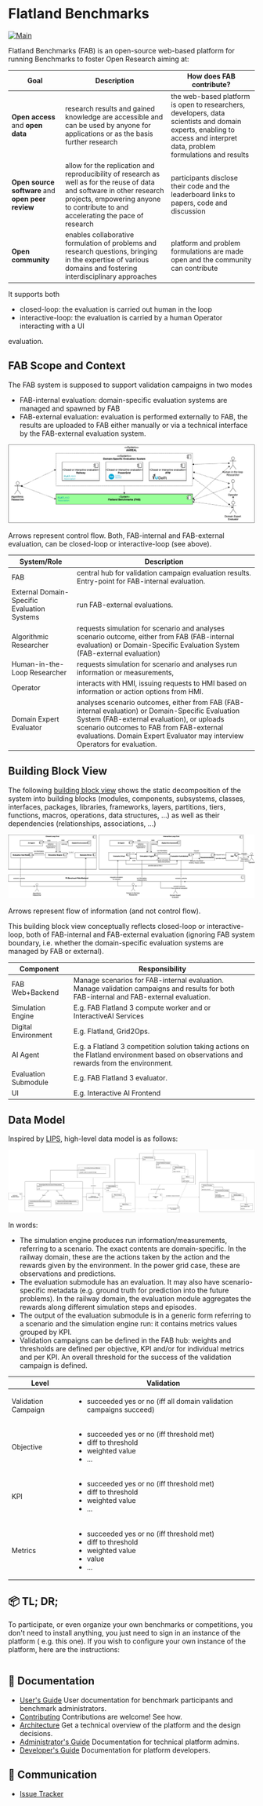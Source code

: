 Flatland Benchmarks
===================
[![Main](https://github.com/flatland-association/flatland-benchmarks/actions/workflows/checks.yml/badge.svg)](https://github.com/flatland-association/flatland-benchmarks/actions/workflows/checks.yml)

Flatland Benchmarks (FAB) is an open-source web-based platform for running Benchmarks to foster Open Research aiming at:

| Goal                                               | Description                                                                                                                                                                                                  | How does FAB contribute?                                                                                                                                               |
|----------------------------------------------------|--------------------------------------------------------------------------------------------------------------------------------------------------------------------------------------------------------------|------------------------------------------------------------------------------------------------------------------------------------------------------------------------|
| **Open access** and **open data**                  | research results and gained knowledge are accessible and can be used by anyone for applications or as the basis further research                                                                             | the web-based platform is open to researchers, developers, data scientists and domain experts, enabling to access and interpret data, problem formulations and results |
| **Open source software**  and **open peer review** | allow for the replication and reproducibility of research as well as for the reuse of data and software in other research projects, empowering anyone to contribute to and accelerating the pace of research | participants disclose their code and the leaderboard links to papers, code and discussion                                                                              |
| **Open community**                                 | enables collaborative formulation of problems and research questions, bringing in the expertise of various domains and fostering interdisciplinary approaches                                                | platform and problem formulations are made open and the community can contribute                                                                                       |

It supports both

* closed-loop: the evaluation is carried out human in the loop
* interactive-loop: the evaluation is carried by a human Operator interacting with a UI

evaluation.

## FAB Scope and Context

The FAB system is supposed to support validation campaigns in two modes

* FAB-internal evaluation: domain-specific evaluation systems are managed and spawned by FAB
* FAB-external evaluation: evaluation is performed externally to FAB, the results are uploaded to FAB either manually or via a technical interface by the FAB-external evaluation system.

![SystemContext.drawio.png](docs/img/readme/SystemContext.drawio.png)

Arrows represent control flow.
Both, FAB-internal and FAB-external evaluation, can be closed-loop or interactive-loop (see above).

| System/Role                                 | Description                                                                                                                                                                                                                                                              |
|---------------------------------------------|--------------------------------------------------------------------------------------------------------------------------------------------------------------------------------------------------------------------------------------------------------------------------|
| FAB                                         | central hub for validation campaign evaluation results. Entry-point for FAB-internal evaluation.                                                                                                                                                                         |
| External Domain-Specific Evaluation Systems | run FAB-external evaluations.                                                                                                                                                                                                                                            |
| Algorithmic Researcher                      | requests simulation for scenario and analyses scenario outcome, either from FAB (FAB-internal evaluation) or Domain-Specific Evaluation System (FAB-external evaluation)                                                                                                 |
| Human-in-the-Loop Researcher                | requests simulation for scenario and analyses run information or measurements,                                                                                                                                                                                           |
| Operator                                    | interacts with HMI, issuing requests to HMI based on information or action options from HMI.                                                                                 |
| Domain Expert Evaluator                     | analyses scenario outcomes, either from FAB (FAB-internal evaluation) or Domain-Specific Evaluation System (FAB-external evaluation), or uploads scenario outcomes to FAB from FAB-external evaluations. Domain Expert Evaluator may interview Operators for evaluation. |

## Building Block View

The following [building block view](https://docs.arc42.org/section-5/) shows the static decomposition of the system into building blocks (modules, components, subsystems, classes, interfaces, packages, libraries, frameworks, layers, partitions, tiers, functions, macros, operations, data structures, …) as well as their dependencies (relationships, associations, …)

![Closed_and_Interactive_Loop_Eval.drawio.png](docs/img/readme/Closed_and_Interactive_Loop_Eval.drawio.png)

Arrows represent flow of information (and not control flow).

This building block view conceptually reflects closed-loop or interactive-loop, both of FAB-internal and FAB-external evaluation (ignoring FAB system boundary, i.e. whether the domain-specific evaluation systems are managed by FAB or external).

| Component            | Responsibility                                                                                                                            |
|----------------------|-------------------------------------------------------------------------------------------------------------------------------------------|
| FAB Web+Backend      | Manage scenarios for FAB-internal evaluation. Manage validation campaigns and results for both FAB-internal and FAB-external evaluation.  |
| Simulation Engine    | E.g. FAB Flatland 3 compute worker and or InteractiveAI Services                                                                          |
| Digital Environment  | E.g. Flatland, Grid2Ops.                                                                                                                  |
| AI Agent             | E.g. a Flatland 3 competition solution taking actions on the Flatland environment based on observations and rewards from the environment. |
| Evaluation Submodule | E.g. FAB Flatland 3 evaluator.                                                                                                            |
| UI                   | E.g. Interactive AI Frontend                                                                                                              |

## Data Model

Inspired by [LIPS](https://github.com/IRT-SystemX/LIPS), high-level data model is as follows:

![DataModel.drawio.png](docs/img/readme/DataModel.drawio.png)

In words:

* The simulation engine produces run information/measurements, referring to a scenario. The exact contents are domain-specific. In the railway domain, these are the actions taken by the action and the rewards given by the environment. In the power grid case, these are observations and predictions.
* The evaluation submodule has an evaluation. It may also have scenario-specific metadata (e.g. ground truth for prediction into the future problems). In the railway domain, the evaluation module aggregates the rewards along different simulation steps and episodes.
* The output of the evaluation submodule is in a generic form referring to a scenario and the simulation engine run: it contains metrics values grouped by KPI.
* Validation campaigns can be defined in the FAB hub: weights and thresholds are defined per objective, KPI and/or for individual metrics and per KPI. An overall threshold for the success of the validation campaign is defined.

| Level               | Validation                                                                                                                           |
|---------------------|--------------------------------------------------------------------------------------------------------------------------------------|
| Validation Campaign | <ul><li>succeeded yes or no (iff all domain validation campaigns succeed)</li></ul>                                                  |
| Objective           | <ul><li>succeeded yes or no (iff threshold met)</li><li>diff to threshold</li><li>weighted value</li><li>...</li></ul>               |
| KPI                 | <ul><li>succeeded yes or no (iff threshold met)</li><li>diff to threshold</li><li>weighted value</li><li>...</li></ul>               |
| Metrics             | <ul><li>succeeded yes or no (iff threshold met)</li><li>diff to threshold</li><li>weighted value</li><li>value</li><li>...</li></ul> |

📦 TL; DR;
----------
To participate, or even organize your own benchmarks or competitions, you don't need to install anything, you just need to sign in an instance of the platform (
e.g. this one). If you wish to configure your own instance of the platform, here are the instructions:

```shell

```

📑 Documentation
----------------

* [User's Guide](docs/USER_GUIDE.md) User documentation for benchmark participants and benchmark administrators.
* [Contributing](docs/CONTRIBUTING.md) Contributions are welcome! See how.
* [Architecture](docs/ARCHITECTURE.md) Get a technical overview of the platform and the design decisions.
* [Administrator's Guide](docs/ADMINISTRATION.md) Documentation for technical platform admins.
* [Developer's Guide](docs/DEVELOPMENT.md) Documentation for platform developers.

💬 Communication
----------------

* [Issue Tracker](https://github.com/flatland-association/flatland-benchmarks/issues/)
